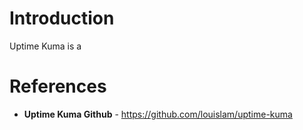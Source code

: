 # Introduction
Uptime Kuma is a 


# References
* **Uptime Kuma Github** - https://github.com/louislam/uptime-kuma

